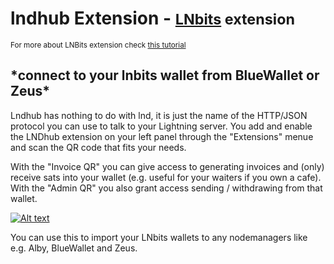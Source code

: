 # lndhub Extension - <small>[LNbits](https://github.com/lnbits/lnbits) extension</small>

<small>For more about LNBits extension check [this tutorial](https://github.com/lnbits/lnbits/wiki/LNbits-Extensions)</small>

<h2>*connect to your lnbits wallet from BlueWallet or Zeus*</h2>

Lndhub has nothing to do with lnd, it is just the name of the HTTP/JSON protocol you can use to talk to your Lightning server.
You add and enable the LNDhub extension on your left panel through the "Extensions" menue and scan the QR code that fits your needs.

With the "Invoice QR" you can give access to generating invoices and (only) receive sats into your wallet (e.g. useful for your waiters if you own a cafe).
With the "Admin QR" you also grant access sending / withdrawing from that wallet.

[![Alt text](https://img.youtube.com/vi/WWrAayAfqaQ/0.jpg)](https://www.youtube.com/watch?v=WWrAayAfqaQ)

You can use this to import your LNbits wallets to any nodemanagers like e.g. Alby, BlueWallet and Zeus.
